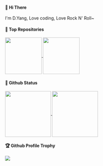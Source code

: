 #### 👋 Hi There

I'm D.Yang, Love coding, Love Rock N' Roll~

#### 🏅 Top Repositories

<p>
  <a href="https://github.com/baomidou/mybatis-plus">
    <img height="120" align="center" src="https://github-readme-stats.vercel.app/api/pin/?username=baomidou&repo=mybatis-plus" />
  </a>
  <a href="https://github.com/baomidou/mybatis-plus-doc">
    <img height="120" align="center" src="https://github-readme-stats.vercel.app/api/pin/?username=baomidou&repo=mybatis-plus-doc" />
  </a>
</p>

#### 🔖 Github Status

<p>
  <a href="https://github.com/yangyang0507">
    <img height="150" align="center" src="https://github-readme-stats.vercel.app/api?username=yangyang0507&count_private=true&show_icons=true" />
  </a>
  <a href="https://github.com/yangyang0507">
    <img height="150" align="center" src="https://github-readme-stats.vercel.app/api/top-langs/?username=yangyang0507&layout=compact" />
  </a>
</p>

#### 🏆 Github Profile Trophy

<p>
  <a href="https://github.com/ryo-ma/github-profile-trophy">
    <img src="https://github-profile-trophy.vercel.app/?username=yangyang0507&column=8&no-frame=true"/>
  </a>
</p>
